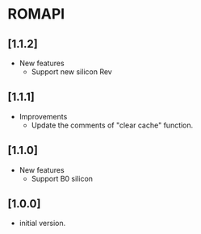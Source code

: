 # ROMAPI

## [1.1.2]
- New features
  - Support new silicon Rev

## [1.1.1]

- Improvements
  - Update the comments of "clear cache" function.

## [1.1.0]

- New features
  - Support B0 silicon

## [1.0.0]

- initial version.
